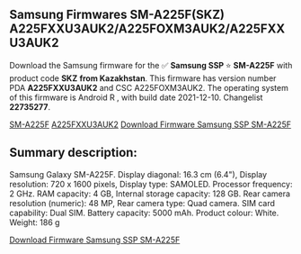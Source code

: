 <h2>Samsung Firmwares SM-A225F(SKZ) A225FXXU3AUK2/A225FOXM3AUK2/A225FXXU3AUK2</h2>
Download the Samsung firmware for the ✅ <strong>Samsung SSP </strong> ⭐ <strong>SM-A225F</strong> with product code <strong>SKZ</strong> <strong> from Kazakhstan</strong>. This firmware has version number PDA <strong>A225FXXU3AUK2</strong> and CSC A225FOXM3AUK2. The operating system of this firmware is Android R , with build date 2021-12-10. Changelist <strong>22735277</strong>.


[SM-A225F](https://samfirm.shop/samsung/model/SM-A225F)
[A225FXXU3AUK2](https://samfirm.shop/samsung/pda/A225FXXU3AUK2)
[Download Firmware Samsung SSP SM-A225F](https://samfirm.shop/samsung/firmware/481563)
<h2>Summary description:</h2>
<p>Samsung Galaxy SM-A225F. Display diagonal: 16.3 cm (6.4"), Display resolution: 720 x 1600 pixels, Display type: SAMOLED. Processor frequency: 2 GHz. RAM capacity: 4 GB, Internal storage capacity: 128 GB. Rear camera resolution (numeric): 48 MP, Rear camera type: Quad camera. SIM card capability: Dual SIM. Battery capacity: 5000 mAh. Product colour: White. Weight: 186 g</p>


[Download Firmware Samsung SSP SM-A225F](https://samfirm.shop/samsung/firmware/481563)

